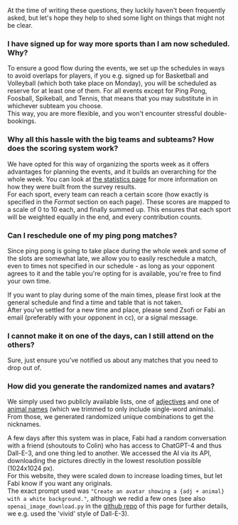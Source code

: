 At the time of writing these questions, they luckily haven't been frequently asked, but let's hope they help to shed some light on things that might not be clear.

### I have signed up for way more sports than I am now scheduled. Why?

To ensure a good flow during the events, we set up the schedules in ways to avoid overlaps for players, if you e.g. signed up for Basketball and Volleyball (which both take place on Monday), you will be scheduled as reserve for at least one of them. For all events except for Ping Pong, Foosball, Spikeball, and Tennis, that means that you may substitute in in whichever subteam you choose.\
This way, you are more flexible, and you won't encounter stressful double-bookings.

### Why all this hassle with the big teams and subteams? How does the scoring system work?

We have opted for this way of organizing the sports week as it offers advantages for planning the events, and it builds an overarching for the whole week. You can look at <a href="Results and Statistics" target="_self">the statistics page</a> for more information on how they were built from the survey results.\
For each sport, every team can reach a certain score (how exactly is specified in the *Format* section on each page). These scores are mapped to a scale of 0 to 10 each, and finally summed up. This ensures that each sport will be weighted equally in the end, and every contribution counts.

### Can I reschedule one of my ping pong matches?

Since ping pong is going to take place during the whole week and some of the slots are somewhat late, we allow you to easily reschedule a match, even to times not specified in our schedule - as long as your opponent agrees to it and the table you're opting for is available, you're free to find your own time.

If you want to play during some of the main times, please first look at the general schedule and find a time and table that is not taken.\
After you've settled for a new time and place, please send Zsofi or Fabi an email (preferably with your opponent in cc), or a signal message.

### I cannot make it on one of the days, can I still attend on the others?

Sure, just ensure you've notified us about any matches that you need to drop out of.

### How did you generate the randomized names and avatars?

We simply used two publicly available lists, one of [adjectives]("https://gist.github.com/hugsy/8910dc78d208e40de42deb29e62df913") and one of [animal names](https://gist.github.com/EyeOfMidas/311e77b8b8c2f334fc8bdaf652c1f47f#file-animal-names-csv) (which we trimmed to only include single-word animals).\
From those, we generated randomized unique combinations to get the nicknames.

A few days after this system was in place, Fabi had a random conversation with a friend (shoutouts to Colin) who has access to ChatGPT-4 and thus Dall-E-3, and one thing led to another. We accessed the AI via its API, downloading the pictures directly in the lowest resolution possible (1024x1024 px).\
For this website, they were scaled down to increase loading times, but let Fabi know if you want any originals.\
The exact prompt used was ```"Create an avatar showing a {adj + animal} with a white background."```, although we redid a few ones (see also `openai_image_download.py` in the [github repo](https://github.com/FBalzerMPE/imprs_sports_week) of this page for further details, we e.g. used the 'vivid' style of Dall-E-3).
